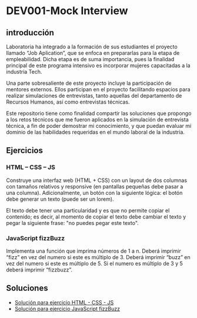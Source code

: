 # DEV001-Mock Interview
## introducción

Laboratoria ha integrado a la formación de sus estudiantes el proyecto llamado “Job Aplication”, que se enfoca en prepararlas para la etapa de empleabilidad. Dicha etapa es de suma importancia, pues la finalidad principal de este programa intensivo es incorporar mujeres capacitadas a la industria Tech.

Una parte sobresaliente de este proyecto incluye la participación de mentores externos. Ellos participan en el proyecto facilitando espacios para realizar simulaciones de entrevistas, tanto aquellas del departamento de Recursos Humanos, así como entrevistas técnicas.

Este repositorio tiene como finalidad compartir las soluciones que propongo a los retos técnicos que me fueron aplicados en la simulación de entrevista técnica, a fin de poder demostrar mi conocimiento, y que puedan evaluar mi dominio de las habilidades requeridas en el mundo laboral de la industria.

## Ejercicios

### HTML – CSS – JS

Construye una interfaz web (HTML + CSS) con un layout de dos columnas con tamaños relativos y responsive (en pantallas pequeñas debe pasar a una columna). Adicionalmente, un botón con la siguiente lógica: el botón debe generar un texto (puede ser un lorem).

El texto debe tener una particularidad y es que no permite copiar el contenido; es decir, al momento de copiar el texto debe cambiar el texto y pegar la siguiente frase: "no puedes pegar este texto".

### JavaScript fizzBuzz

Implementa una función que imprima números de 1 a n. Deberá imprimir “fizz” en vez del numero si este es múltiplo de 3. Deberá imprimir “buzz” en vez del numero si este es múltiplo de 5. Si el numero es múltiplo de 3 y 5 deberá imprimir “fizzbuzz”.

## Soluciones

* [Solución para ejercicio HTML - CSS - JS](https://github.com/GriseldaAlonso/DEV001-mock-interview/tree/main/HTML-CSS-JS)
* [Solución para ejercicio JavaScript fizzBuzz](https://github.com/GriseldaAlonso/DEV001-mock-interview/tree/main/fizzBuzz)